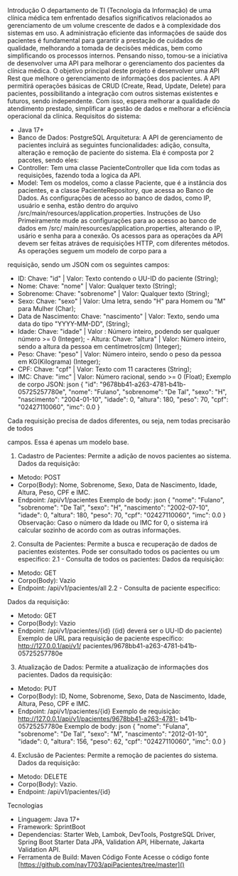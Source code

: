 Introdução
O departamento de TI (Tecnologia da Informação) de uma clínica médica tem enfrentado desafios significativos relacionados ao gerenciamento de um volume crescente de dados e à complexidade dos sistemas em uso. A administração eficiente das informações de saúde dos pacientes é fundamental para garantir a prestação de cuidados de qualidade, melhorando a tomada de decisões médicas, bem como simplificando os processos internos. Pensando nisso, tomou-se a iniciativa de desenvolver uma API para melhorar o gerenciamento dos pacientes da clínica médica.
O objetivo principal deste projeto é desenvolver uma API Rest que melhore o gerenciamento de informações dos pacientes. A API permitirá operações básicas de CRUD (Create, Read, Update, Delete) para pacientes, possibilitando a integração com outros sistemas existentes e futuros, sendo independente. Com isso, espera melhorar a qualidade do atendimento prestado, simplificar a gestão de dados e melhorar a eficiência operacional da clínica.
Requisitos do sistema:
- Java 17+
- Banco de Dados: PostgreSQL
  Arquitetura:
A API de gerenciamento de pacientes incluirá as seguintes funcionalidades: adição, consulta, alteração e remoção de paciente do sistema.
Ela é composta por 2 pacotes, sendo eles:
- Controller: Tem uma classe PacienteController que lida com todas as requisições, fazendo toda a logica da API.
- Model: Tem os modelos, como a classe Paciente, que é a instância dos pacientes, e a classe PacienteRepository, que acessa ao Banco de Dados.
As configurações de acesso ao banco de dados, como IP, usuário e senha, estão dentro do arquivo /src/main/resources/application.properties.
  Instruções de Uso
Primeiramente mude as configurações para ao acesso ao banco de dados em /src/ main/resources/application.properties, alterando o IP, usário e senha para a conexão.
Os acessos para as operações da API devem ser feitas atráves de requisições HTTP, com diferentes métodos. As operações seguem um modelo de corpo para a

requisição, sendo um JSON com os seguintes campos:
- ID:
Chave: "id" | Valor: Texto contendo o UU-ID do paciente (String);
- Nome:
Chave: "nome" | Valor: Qualquer texto (String);
- Sobrenome:
Chave: "sobrenome" | Valor: Qualquer texto (String);
- Sexo:
Chave: "sexo" | Valor: Uma letra, sendo "H" para Homem ou "M" para Mulher
(Char);
- Data de Nascimento:
Chave: "nascimento" | Valor: Texto, sendo uma data do tipo "YYYY-MM-DD", (String);
- Idade:
Chave: "idade" | Valor : Número inteiro, podendo ser qualquer número >= 0
(Integer); - Altura:
Chave: "altura" | Valor: Número inteiro, sendo a altura da pessoa em centímetros(cm) (Integer);
- Peso:
Chave: "peso" | Valor: Número inteiro, sendo o peso da pessoa em KG(Kilograma) (Integer);
- CPF:
Chave: "cpf" | Valor: Texto com 11 caracteres (String);
- IMC:
Chave: "imc" | Valor: Número racional, sendo >= 0 (Float);
Exemplo de corpo JSON: json
{
"id": "9678bb41-a263-4781-b41b-05725257780e", "nome": "Fulano",
"sobrenome": "De Tal",
"sexo": "H",
"nascimento": "2004-01-10", "idade": 0,
"altura": 180,
"peso": 70,
"cpf": "02427110060",
"imc": 0.0 }

Cada requisição precisa de dados diferentes, ou seja, nem todas precisarão de todos

campos. Essa é apenas um modelo base.
 1. Cadastro de Pacientes:
Permite a adição de novos pacientes ao sistema.
Dados da requisição:
- Metodo: POST
- Corpo(Body): Nome, Sobrenome, Sexo, Data de Nascimento, Idade, Altura, Peso, CPF e IMC.
- Endpoint: /api/v1/pacientes
Exemplo de body: json
{
"nome": "Fulano", "sobrenome": "De Tal", "sexo": "H",
"nascimento": "2002-07-10", "idade": 0,
"altura": 180,
"peso": 70,
"cpf": "02427110060", "imc": 0.0
} 
Observação: Caso o número da Idade ou IMC for 0, o sistema irá calcular sozinho de acordo com as outras informações.
 2. Consulta de Pacientes:
Permite a busca e recuperação de dados de pacientes existentes. Pode ser consultado todos os pacientes ou um especifico:
 2.1 - Consulta de todos os pacientes: Dados da requisição:
- Metodo: GET
- Corpo(Body): Vazio
- Endpoint: /api/v1/pacientes/all
 2.2 - Consulta de paciente especifico:

Dados da requisição:
- Metodo: GET
- Corpo(Body): Vazio
- Endpoint: /api/v1/pacientes/{id} ({id} deverá ser o UU-ID do paciente)
Exemplo de URL para requisição de paciente específico: http://127.0.0.1/api/v1/ pacientes/9678bb41-a263-4781-b41b-05725257780e
 3. Atualização de Dados:
Permite a atualização de informações dos pacientes.
Dados da requisição:
- Metodo: PUT
- Corpo(Body): ID, Nome, Sobrenome, Sexo, Data de Nascimento, Idade, Altura,
Peso, CPF e IMC.
- Endpoint: /api/v1/pacientes/{id}
Exemplo de requisição: http://127.0.0.1/api/v1/pacientes/9678bb41-a263-4781- b41b-05725257780e
Exemplo de body: json
{
"nome": "Fulana", "sobrenome": "De Tal", "sexo": "M",
"nascimento": "2012-01-10", "idade": 0,
"altura": 156,
"peso": 62,
"cpf": "02427110060", "imc": 0.0
} 
 4. Exclusão de Pacientes:
Permite a remoção de pacientes do sistema.
Dados da requisição:
- Metodo: DELETE
- Corpo(Body): Vazio.
- Endpoint: /api/v1/pacientes/{id}

Tecnologias
- Linguagem: Java 17+
- Framework: SprintBoot
- Dependencias: Starter Web, Lambok, DevTools, PostgreSQL Driver, Spring Boot Starter Data JPA, Validation API, Hibernate, Jakarta Validation API.
- Ferramenta de Build: Maven
  Código Fonte
Acesse o código fonte [https://github.com/navT703/apiPacientes/tree/master]()
